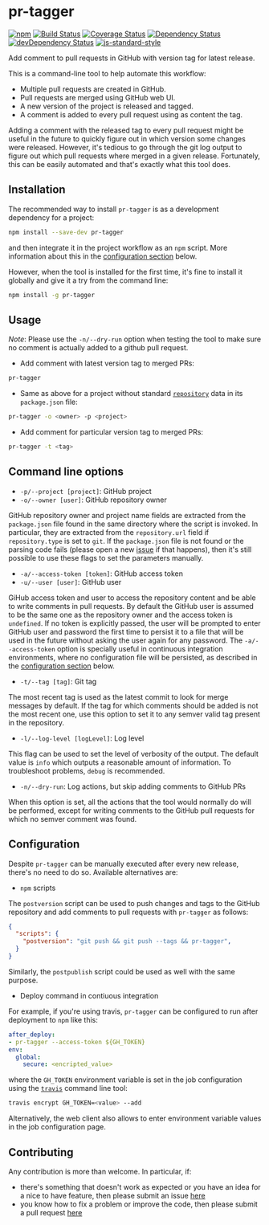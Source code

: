 # pr-tagger

[![npm](https://img.shields.io/npm/v/pr-tagger.svg)](https://www.npmjs.com/package/pr-tagger)
[![Build Status](https://travis-ci.org/jcollado/pr-tagger.svg?branch=master)](https://travis-ci.org/jcollado/pr-tagger)
[![Coverage Status](https://coveralls.io/repos/jcollado/pr-tagger/badge.svg?branch=master&service=github)](https://coveralls.io/github/jcollado/pr-tagger?branch=master)
[![Dependency Status](https://david-dm.org/jcollado/pr-tagger.svg)](https://david-dm.org/jcollado/pr-tagger)
[![devDependency Status](https://david-dm.org/jcollado/pr-tagger/dev-status.svg)](https://david-dm.org/jcollado/pr-tagger#info=devDependencies)
[![js-standard-style](https://img.shields.io/badge/code%20style-standard-brightgreen.svg)](http://standardjs.com/)

Add comment to pull requests in GitHub with version tag for latest release.

This is a command-line tool to help automate this workflow:
- Multiple pull requests are created in GitHub.
- Pull requests are merged using GitHub web UI.
- A new version of the project is released and tagged.
- A comment is added to every pull request using as content the tag.

Adding a comment with the released tag to every pull request might be useful in the future to quickly figure out in which version some changes were released. However, it's tedious to go through the git log output to figure out which pull requests where merged in a given release. Fortunately, this can be easily automated and that's exactly what this tool does.


## Installation

The recommended way to install `pr-tagger` is as a development dependency for a project:

```bash
npm install --save-dev pr-tagger
```

and then integrate it in the project workflow as an `npm` script. More information about this in the [configuration section](#configuration) below.

However, when the tool is installed for the first time, it's fine to install it globally and give it a try from the command line:

```bash
npm install -g pr-tagger
```

## Usage

*Note*: Please use the `-n/--dry-run` option when testing the tool to make sure no comment is actually added to a github pull request.

- Add comment with latest version tag to merged PRs:

```bash
pr-tagger
```

- Same as above for a project without standard [`repository`](https://docs.npmjs.com/files/package.json#repository) data in its `package.json` file:
```bash
pr-tagger -o <owner> -p <project>
```

- Add comment for particular version tag to merged PRs:

```bash
pr-tagger -t <tag>
```

## Command line options

- `-p/--project [project]`: GitHub project
- `-o/--owner [user]`: GitHub repository owner

GitHub repository owner and project name fields are extracted from the `package.json` file found in the same directory where the script is invoked. In particular, they are extracted from the `repository.url` field if `repository.type` is set to `git`. If the `package.json` file is not found or the parsing code fails (please open a new [issue](https://github.com/jcollado/pr-tagger/issues/new) if that happens), then it's still possible to use these flags to set the parameters manually.

- `-a/--access-token [token]`: GitHub access token
- `-u/--user [user]`: GitHub user

GiHub access token and user to access the repository content and be able to write comments in pull requests. By default the GitHub user is assumed to be the same one as the repository owner and the access token is `undefined`. If no token is explicitly passed, the user will be prompted to enter GitHub user and password the first time to persist it to a file that will be used in the future without asking the user again for any password. The `-a/--access-token` option is specially useful in continuous integration environments, where no configuration file will be persisted, as described in the [configuration section](#configuration) below.

- `-t/--tag [tag]`: Git tag

The most recent tag is used as the latest commit to look for merge messages by default. If the tag for which comments should be added is not the most recent one, use this option to set it to any semver valid tag present in the repository.

- `-l/--log-level [logLevel]`: Log level

This flag can be used to set the level of verbosity of the output. The default value is `info` which outputs a reasonable amount of information. To troubleshoot problems, `debug` is recommended.

- `-n/--dry-run`: Log actions, but skip adding comments to GitHub PRs

When this option is set, all the actions that the tool would normally do will be performed, except for writing comments to the GitHub pull requests for which no semver comment was found.

## Configuration

Despite `pr-tagger` can be manually executed after every new release, there's no need to do so. Available alternatives are:

- `npm` scripts

The `postversion` script can be used to push changes and tags to the GitHub repository and add comments to pull requests with `pr-tagger` as follows:

```json
{
  "scripts": {
    "postversion": "git push && git push --tags && pr-tagger",
  }
}
```

Similarly, the `postpublish` script could be used as well with the same purpose.

- Deploy command in contiuous integration

For example, if you're using travis, `pr-tagger` can be configured to run after deployment to `npm` like this:

```yaml
after_deploy:
- pr-tagger --access-token ${GH_TOKEN}
env:
  global:
    secure: <encripted_value>
```

where the `GH_TOKEN` environment variable is set in the job configuration using the [`travis`](https://github.com/travis-ci/travis.rb#readme) command line tool:

```bash
travis encrypt GH_TOKEN=<value> --add
```

Alternatively, the web client also allows to enter environment variable values in the job configuration page.


## Contributing

Any contribution is more than welcome. In particular, if:

- there's something that doesn't work as expected or you have an idea for a nice to have feature, then please submit an issue [here](https://github.com/jcollado/pr-tagger/issues/new)
- you know how to fix a problem or improve the code, then please submit a pull request [here](https://github.com/jcollado/pr-tagger/compare)
